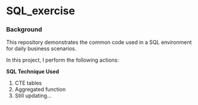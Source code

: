 # SQL_exercise
### Background


This repository demonstrates the common code used in a SQL environment for daily business scenarios.

In this project, I perform the following actions:

**SQL Technique Used**
1. CTE tables
2. Aggregated function
3. Still updating...
